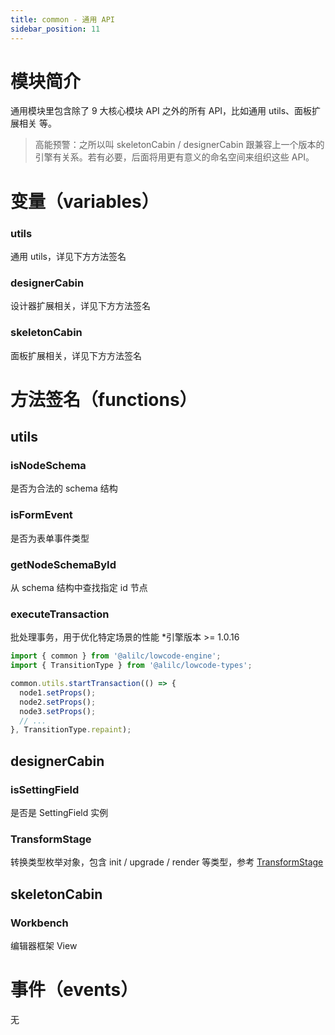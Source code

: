 ```yaml
---
title: common - 通用 API
sidebar_position: 11
---
```

# 模块简介
通用模块里包含除了 9 大核心模块 API 之外的所有 API，比如通用 utils、面板扩展相关 等。
> 高能预警：之所以叫 skeletonCabin / designerCabin 跟兼容上一个版本的引擎有关系。若有必要，后面将用更有意义的命名空间来组织这些 API。

# 变量（variables）
### utils
通用 utils，详见下方方法签名

### designerCabin
设计器扩展相关，详见下方方法签名

### skeletonCabin
面板扩展相关，详见下方方法签名

# 方法签名（functions）
## utils
### isNodeSchema
是否为合法的 schema 结构

### isFormEvent
是否为表单事件类型

### getNodeSchemaById
从 schema 结构中查找指定 id 节点

### executeTransaction
批处理事务，用于优化特定场景的性能
*引擎版本 >= 1.0.16
```typescript
import { common } from '@alilc/lowcode-engine';
import { TransitionType } from '@alilc/lowcode-types';

common.utils.startTransaction(() => {
  node1.setProps();
  node2.setProps();
  node3.setProps();
  // ...
}, TransitionType.repaint);
```

## designerCabin
### isSettingField
是否是 SettingField 实例

### TransformStage
转换类型枚举对象，包含 init / upgrade / render 等类型，参考 [TransformStage](https://github.com/alibaba/lowcode-engine/blob/4f4ac5115d18357a7399632860808f6cffc33fad/packages/types/src/transform-stage.ts#L1)
##
## skeletonCabin
### Workbench
编辑器框架 View

# 事件（events）
无
